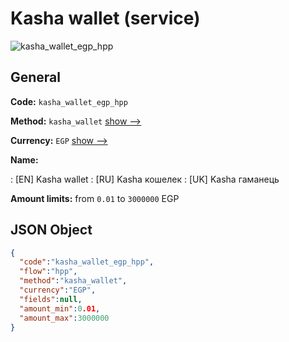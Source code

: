 
# Kasha wallet (service) 
![kasha_wallet_egp_hpp](https://static.openfintech.io/payment_methods/kasha_wallet_egp_hpp/logo.svg?w=400&c=v0.59.26#w200)  

## General 
 
**Code:** `kasha_wallet_egp_hpp` 
 
**Method:** `kasha_wallet` 
 [show -->](/payment-methods/kasha_wallet/) 
 
**Currency:** `EGP` [show -->](/currencies/EGP/) 
 
**Name:** 
 
:	[EN] Kasha wallet 
:	[RU] Kasha кошелек 
:	[UK] Kasha гаманець 
 
**Amount limits:** from `0.01` to `3000000` EGP 

## JSON Object 

```json
{
  "code":"kasha_wallet_egp_hpp",
  "flow":"hpp",
  "method":"kasha_wallet",
  "currency":"EGP",
  "fields":null,
  "amount_min":0.01,
  "amount_max":3000000
}
```  
